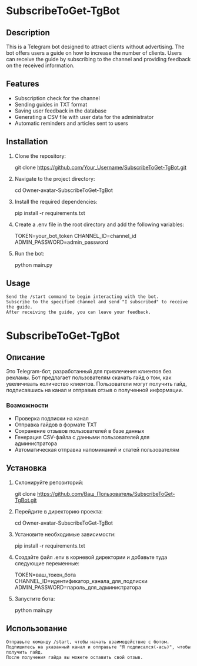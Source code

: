 # SubscribeToGet-TgBot

## Description

This is a Telegram bot designed to attract clients without advertising. The bot offers users a guide on how to increase the number of clients. Users can receive the guide by subscribing to the channel and providing feedback on the received information.

## Features

- Subscription check for the channel
- Sending guides in TXT format
- Saving user feedback in the database
- Generating a CSV file with user data for the administrator
- Automatic reminders and articles sent to users

## Installation

1. Clone the repository:

    git clone https://github.com/Your_Username/SubscribeToGet-TgBot.git

2. Navigate to the project directory:

    cd Owner-avatar-SubscribeToGet-TgBot

3. Install the required dependencies:

    pip install -r requirements.txt

4. Create a .env file in the root directory and add the following variables:

    TOKEN=your_bot_token
    CHANNEL_ID=channel_id
    ADMIN_PASSWORD=admin_password

5. Run the bot:

    python main.py

## Usage

    Send the /start command to begin interacting with the bot.
    Subscribe to the specified channel and send "I subscribed" to receive the guide.
    After receiving the guide, you can leave your feedback.


# SubscribeToGet-TgBot

## Описание

Это Telegram-бот, разработанный для привлечения клиентов без рекламы. Бот предлагает пользователям скачать гайд о том, как увеличивать количество клиентов. Пользователи могут получить гайд, подписавшись на канал и отправив отзыв о полученной информации.

### Возможности

- Проверка подписки на канал
- Отправка гайдов в формате TXT
- Сохранение отзывов пользователей в базе данных
- Генерация CSV-файла с данными пользователей для администратора
- Автоматическая отправка напоминаний и статей пользователям

## Установка

1. Склонируйте репозиторий:

   git clone https://github.com/Ваш_Пользователь/SubscribeToGet-TgBot.git

2. Перейдите в директорию проекта:

    cd Owner-avatar-SubscribeToGet-TgBot

3. Установите необходимые зависимости:

    pip install -r requirements.txt

4. Создайте файл .env в корневой директории и добавьте туда следующие переменные:

    TOKEN=ваш_токен_бота
    CHANNEL_ID=идентификатор_канала_для_подписки
    ADMIN_PASSWORD=пароль_для_администратора

5. Запустите бота:

    python main.py

## Использование

    Отправьте команду /start, чтобы начать взаимодействие с ботом.
    Подпишитесь на указанный канал и отправьте "Я подписался(-ась)", чтобы получить гайд.
    После получения гайда вы можете оставить свой отзыв.
